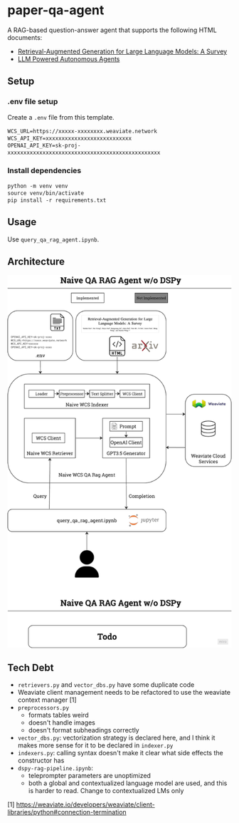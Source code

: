 # paper-qa-agent
A RAG-based question-answer agent that supports the following HTML documents:
- [Retrieval-Augmented Generation for Large Language Models: A Survey](https://arxiv.org/html/2312.10997v5)
- [LLM Powered Autonomous Agents](https://lilianweng.github.io/posts/2023-06-23-agent/)
## Setup
### .env file setup
Create a `.env` file from this template. 
```
WCS_URL=https://xxxxx-xxxxxxxx.weaviate.network
WCS_API_KEY=xxxxxxxxxxxxxxxxxxxxxxxxxxx
OPENAI_API_KEY=sk-proj-xxxxxxxxxxxxxxxxxxxxxxxxxxxxxxxxxxxxxxxxxxxxxxxx
```
### Install dependencies
```
python -m venv venv
source venv/bin/activate
pip install -r requirements.txt
```
## Usage
Use `query_qa_rag_agent.ipynb`.

## Architecture
![Architecture Diagram](architecture.png)

## Tech Debt
- `retrievers.py` and `vector_dbs.py` have some duplicate code
- Weaviate client management needs to be refactored to use the weaviate context manager [1]
- `preprocessors.py` 
  - formats tables weird
  - doesn't handle images
  - doesn't format subheadings correctly
- `vector_dbs.py`: vectorization strategy is declared here, and I think it makes more sense for it to be declared in `indexer.py`
- `indexers.py`: calling syntax doesn't make it clear what side effects the constructor has
- `dspy-rag-pipeline.ipynb`:
  - teleprompter parameters are unoptimized
  - both a global and contextualized language model are used, and this is harder to read. Change to contextualized LMs only

[1] https://weaviate.io/developers/weaviate/client-libraries/python#connection-termination